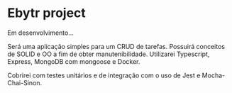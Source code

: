# Ebytr project

Em desenvolvimento...

Será uma aplicação simples para um CRUD de tarefas. Possuirá conceitos de SOLID e OO a fim de obter manutenibilidade. Utilizarei Typescript, Express, MongoDB com mongoose e Docker. 

Cobrirei com testes unitários e de integração com o uso de Jest e Mocha-Chai-Sinon.
